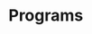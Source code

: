 # Programs











































































































































































































































